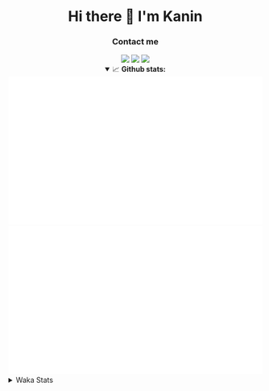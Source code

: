 <div align="center">
 <h1>Hi there 👋 I'm Kanin</h1>
 <h3>Contact me</h3>
 <a href="mailto:im@kanin.dev"><img src="https://img.shields.io/badge/gmail-%23D14836.svg?&style=for-the-badge&logo=gmail&logoColor=white"/></a>
 <a href="https://twitter.com/KaninTwt"><img src="https://img.shields.io/badge/twitter-%231DA1F2.svg?&style=for-the-badge&logo=twitter&logoColor=white"/></a>
 <a href="https://www.linkedin.com/in/KaninDev"><img src="https://img.shields.io/badge/linkedin-%230077B5.svg?&style=for-the-badge&logo=linkedin&logoColor=white"/></a>
<details open>
  <summary>📈 <b>Github stats:</b></summary>
  <img src="https://github.com/Kanin/Kanin/blob/master/scripts/GitHubStats/generated/overview.svg"/>
  <img src="https://github.com/Kanin/Kanin/blob/master/scripts/GitHubStats/generated/languages.svg"/>
</details>
</div>

<details>
 <summary>Waka Stats</summary>

<!--START_SECTION:waka-->
![Code Time](http://img.shields.io/badge/Code%20Time-2%2C551%20hrs%2041%20mins-blue)

![Profile Views](http://img.shields.io/badge/Profile%20Views-0-blue)

![Lines of code](https://img.shields.io/badge/From%20Hello%20World%20I%27ve%20Written-674.0%20thousand%20lines%20of%20code-blue)

**🐱 My GitHub Data** 

> 📦 180.1 kB Used in GitHub's Storage 
 > 
> 🏆 30 Contributions in the Year 2025
 > 
> 🚫 Not Opted to Hire
 > 
> 📜 26 Public Repositories 
 > 
> 🔑 17 Private Repositories 
 > 
**I'm an Early 🐤** 

```text
🌞 Morning                2910 commits        ███████░░░░░░░░░░░░░░░░░░   27.47 % 
🌆 Daytime                3148 commits        ███████░░░░░░░░░░░░░░░░░░   29.71 % 
🌃 Evening                3054 commits        ███████░░░░░░░░░░░░░░░░░░   28.82 % 
🌙 Night                  1483 commits        ████░░░░░░░░░░░░░░░░░░░░░   14.00 % 
```
📅 **I'm Most Productive on Monday** 

```text
Monday                   2046 commits        █████░░░░░░░░░░░░░░░░░░░░   19.31 % 
Tuesday                  1508 commits        ████░░░░░░░░░░░░░░░░░░░░░   14.23 % 
Wednesday                1055 commits        ██░░░░░░░░░░░░░░░░░░░░░░░   09.96 % 
Thursday                 1644 commits        ████░░░░░░░░░░░░░░░░░░░░░   15.52 % 
Friday                   1783 commits        ████░░░░░░░░░░░░░░░░░░░░░   16.83 % 
Saturday                 1022 commits        ██░░░░░░░░░░░░░░░░░░░░░░░   09.65 % 
Sunday                   1537 commits        ████░░░░░░░░░░░░░░░░░░░░░   14.51 % 
```


📊 **This Week I Spent My Time On** 

```text
🕑︎ Time Zone: America/New_York

💬 Programming Languages: 
No Activity Tracked This Week

🔥 Editors: 
No Activity Tracked This Week

🐱‍💻 Projects: 
No Activity Tracked This Week

💻 Operating System: 
No Activity Tracked This Week
```

**I Mostly Code in Python** 

```text
Python                   32 repos            █████████████████░░░░░░░░   66.67 % 
Java                     6 repos             ███░░░░░░░░░░░░░░░░░░░░░░   12.50 % 
HTML                     3 repos             ██░░░░░░░░░░░░░░░░░░░░░░░   06.25 % 
TypeScript               2 repos             █░░░░░░░░░░░░░░░░░░░░░░░░   04.17 % 
Kotlin                   1 repo              █░░░░░░░░░░░░░░░░░░░░░░░░   02.08 % 
```



**Timeline**

![Lines of Code chart](https://raw.githubusercontent.com/Kanin/Kanin/master/assets/bar_graph.png)


 Last Updated on 03/02/2025 10:05:01 UTC
<!--END_SECTION:waka-->
</details>
